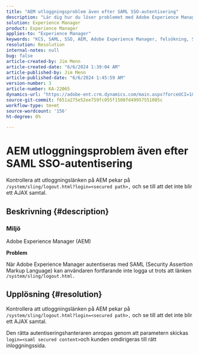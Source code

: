 ```yaml
---
title: "AEM utloggningsproblem även efter SAML SSO-autentisering"
description: "Lär dig hur du löser problemet med Adobe Experience Manager där användaren inte kan logga ut trots att länken är /system/sling/logout.html."
solution: Experience Manager
product: Experience Manager
applies-to: "Experience Manager"
keywords: "KCS, SAML, SSO, AEM, Adobe Experience Manager, felsökning, Security Assertion Markup Language, enkel inloggning"
resolution: Resolution
internal-notes: null
bug: false
article-created-by: Jim Menn
article-created-date: "6/6/2024 1:39:04 AM"
article-published-by: Jim Menn
article-published-date: "6/6/2024 1:45:59 AM"
version-number: 3
article-number: KA-22065
dynamics-url: "https://adobe-ent.crm.dynamics.com/main.aspx?forceUCI=1&pagetype=entityrecord&etn=knowledgearticle&id=c88ca88b-a523-ef11-840b-6045bd006268"
source-git-commit: f651a275e52ee759fc055f1508fd49957551085c
workflow-type: tm+mt
source-wordcount: '156'
ht-degree: 0%

---
```


# AEM utloggningsproblem även efter SAML SSO-autentisering


Kontrollera att utloggningslänken på AEM pekar på `/system/sling/logout.html?login=<secured path>,` och se till att det inte blir ett AJAX samtal.

## Beskrivning {#description}


### <b>Miljö</b>

Adobe Experience Manager (AEM)

<b>Problem</b>

När Adobe Experience Manager autentiseras med SAML (Security Assertion Markup Language) kan användaren fortfarande inte logga ut trots att länken `/system/sling/logout.html.`


## Upplösning {#resolution}


Kontrollera att utloggningslänken på AEM pekar på `/system/sling/logout.html?login=<secured path>,` och se till att det inte blir ett AJAX samtal.

Den rätta autentiseringshanteraren anropas genom att parametern skickas `login=<saml secured content>`och kunden omdirigeras till rätt inloggningssida.
